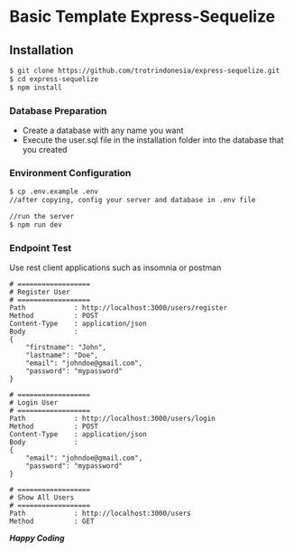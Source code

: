 # Basic Template Express-Sequelize
## Installation

```bash
$ git clone https://github.com/trotrindonesia/express-sequelize.git
$ cd express-sequelize
$ npm install
```

### Database Preparation
- Create a database with any name you want
- Execute the user.sql file in the installation folder into the database that you created

### Environment Configuration
```bash
$ cp .env.example .env 
//after copying, config your server and database in .env file

//run the server
$ npm run dev
```

### Endpoint Test
Use rest client applications such as insomnia or postman

```
# ==================
# Register User
# ==================
Path 			: http://localhost:3000/users/register
Method			: POST
Content-Type 	: application/json
Body			:
{
	"firstname": "John",
	"lastname": "Doe",
	"email": "johndoe@gmail.com",
	"password": "mypassword"
}

# ==================
# Login User
# ==================
Path 			: http://localhost:3000/users/login
Method			: POST
Content-Type 	: application/json
Body			:
{
	"email": "johndoe@gmail.com",
	"password": "mypassword"
}

# ==================
# Show All Users
# ==================
Path 			: http://localhost:3000/users
Method			: GET
```

***Happy Coding***
